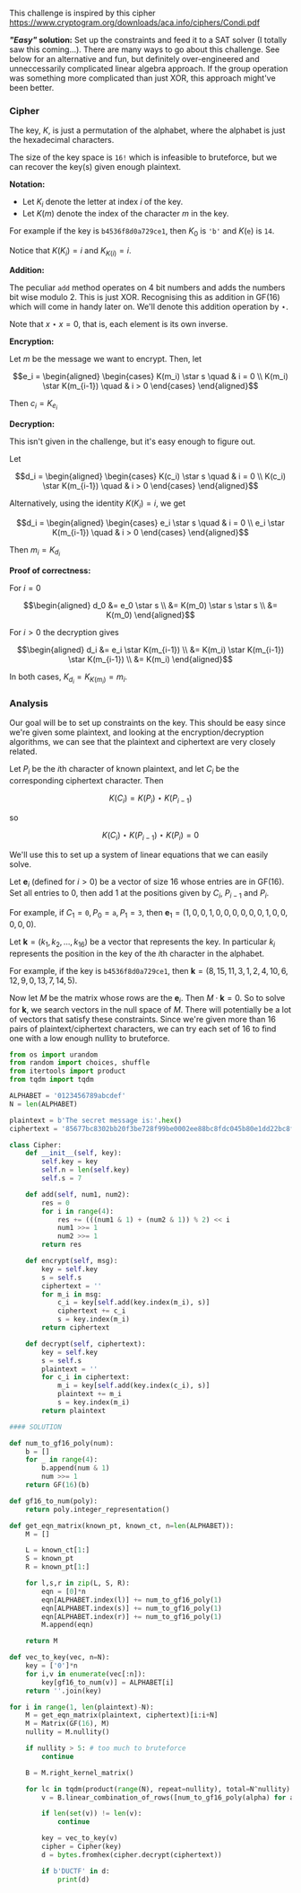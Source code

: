 This challenge is inspired by this cipher https://www.cryptogram.org/downloads/aca.info/ciphers/Condi.pdf 

**_"Easy"_ solution:** Set up the constraints and feed it to a SAT solver (I totally saw this coming...). There are many ways to go about this challenge. See below for an alternative and fun, but definitely over-engineered and unneccessarily complicated linear algebra approach. If the group operation was something more complicated than just XOR, this approach might've been better.

### Cipher

The key, $K$, is just a permutation of the alphabet, where the alphabet is just the hexadecimal characters.

The size of the key space is `16!` which is infeasible to bruteforce, but we can recover the key(s) given enough plaintext.

**Notation:**

- Let $K_i$ denote the letter at index $i$ of the key.
- Let $K(m)$ denote the index of the character $m$ in the key.

For example if the key is `b4536f8d0a729ce1`, then $K_0$ is `'b'` and $K(\texttt{e})$ is `14`.

Notice that $K(K_i) = i$ and $K_{K(i)} = i$.

**Addition:**

The peculiar `add` method operates on 4 bit numbers and adds the numbers bit wise modulo 2. This is just XOR. Recognising this as addition in $\mathrm{GF}(16)$ which will come in handy later on. We'll denote this addition operation by $\star$.

Note that $x \star x = 0$, that is, each element is its own inverse.

**Encryption:**

Let $m$ be the message we want to encrypt. Then, let

$$e_i = \begin{aligned} \begin{cases} K(m_i) \star s \quad & i = 0 \\ K(m_i) \star K(m_{i-1}) \quad & i > 0 \end{cases} \end{aligned}$$

Then $c_i = K_{e_i}$

**Decryption:**

This isn't given in the challenge, but it's easy enough to figure out.

Let

$$d_i = \begin{aligned} \begin{cases} K(c_i) \star s \quad & i = 0 \\ K(c_i) \star K(m_{i-1}) \quad & i > 0 \end{cases} \end{aligned}$$

Alternatively, using the identity $K(K_i) = i$, we get

$$d_i = \begin{aligned} \begin{cases} e_i \star s \quad & i = 0 \\ e_i \star K(m_{i-1}) \quad & i > 0 \end{cases} \end{aligned}$$

Then $m_i = K_{d_i}$

**Proof of correctness:**

For $i = 0$

$$\begin{aligned} d_0 &= e_0 \star s \\ &= K(m_0) \star s \star s \\ &= K(m_0) \end{aligned}$$

For $i > 0$ the decryption gives

$$\begin{aligned} d_i &= e_i \star K(m_{i-1}) \\ &= K(m_i) \star K(m_{i-1}) \star K(m_{i-1}) \\ &= K(m_i) \end{aligned}$$

In both cases, $K_{d_i} = K_{K(m_i)} = m_i$.

### Analysis

Our goal will be to set up constraints on the key. This should be easy since we're given some plaintext, and looking at the encryption/decryption algorithms, we can see that the plaintext and ciphertext are very closely related.

Let $P_i$ be the $i$th character of known plaintext, and let $C_i$ be the corresponding ciphertext character. Then

$$K(C_i) = K(P_i) \star K(P_{i-1})$$

so

$$K(C_i) \star K(P_{i-1}) \star K(P_i) = 0$$

We'll use this to set up a system of linear equations that we can easily solve.

Let $\mathbf{e}_i$ (defined for $i > 0$) be a vector of size 16 whose entries are in $\mathrm{GF}(16)$. Set all entries to $0$, then add $1$ at the positions given by $C_i$, $P_{i-1}$ and $P_i$.

For example, if $C_1 = \texttt{0}, P_0 = \texttt{a}, P_1 = \texttt{3}$, then $\mathbf{e}_1 = (1, 0, 0, 1, 0, 0, 0, 0, 0, 0, 1, 0, 0, 0, 0, 0)$.

Let $\mathbf{k} = (k_1, k_2, \ldots, k_{16})$ be a vector that represents the key. In particular $k_i$ represents the position in the key of the $i$th character in the alphabet.

For example, if the key is `b4536f8d0a729ce1`, then $\mathbf{k} = (8,15,11,3,1,2,4,10,6,12,9,0,13,7,14,5)$.

Now let $M$ be the matrix whose rows are the $\mathbf{e}_i$. Then $M \cdot \mathbf{k} = 0$. So to solve for $\mathbf{k}$, we search vectors in the null space of $M$. There will potentially be a lot of vectors that satisfy these constraints. Since we're given more than 16 pairs of plaintext/ciphertext characters, we can try each set of 16 to find one with a low enough nullity to bruteforce.

```python
from os import urandom
from random import choices, shuffle
from itertools import product
from tqdm import tqdm

ALPHABET = '0123456789abcdef'
N = len(ALPHABET)

plaintext = b'The secret message is:'.hex()
ciphertext = '85677bc8302bb20f3be728f99be0002ee88bc8fdc045b80e1dd22bc8fcc0034dd809e8f77023fbc83cd02ec8fbb11cc02cdbb62837677bc8f2277eeaaaabb1188bc998087bef3bcf40683cd02eef48f44aaee805b8045453a546815639e6592c173e4994e044a9084ea4000049e1e7e9873fc90ab9e1d4437fc9836aa80423cc2198882a'

class Cipher:
    def __init__(self, key):
        self.key = key
        self.n = len(self.key)
        self.s = 7

    def add(self, num1, num2):
        res = 0
        for i in range(4):
            res += (((num1 & 1) + (num2 & 1)) % 2) << i
            num1 >>= 1
            num2 >>= 1
        return res

    def encrypt(self, msg):
        key = self.key
        s = self.s
        ciphertext = ''
        for m_i in msg:
            c_i = key[self.add(key.index(m_i), s)]
            ciphertext += c_i
            s = key.index(m_i)
        return ciphertext

    def decrypt(self, ciphertext):
        key = self.key
        s = self.s
        plaintext = ''
        for c_i in ciphertext:
            m_i = key[self.add(key.index(c_i), s)]
            plaintext += m_i
            s = key.index(m_i)
        return plaintext

#### SOLUTION

def num_to_gf16_poly(num):
    b = []
    for _ in range(4):
        b.append(num & 1)
        num >>= 1
    return GF(16)(b)

def gf16_to_num(poly):
    return poly.integer_representation()

def get_eqn_matrix(known_pt, known_ct, n=len(ALPHABET)):
    M = []

    L = known_ct[1:]
    S = known_pt
    R = known_pt[1:]

    for l,s,r in zip(L, S, R):
        eqn = [0]*n
        eqn[ALPHABET.index(l)] += num_to_gf16_poly(1) 
        eqn[ALPHABET.index(s)] += num_to_gf16_poly(1)
        eqn[ALPHABET.index(r)] += num_to_gf16_poly(1)
        M.append(eqn)

    return M

def vec_to_key(vec, n=N):
    key = ['0']*n
    for i,v in enumerate(vec[:n]):
        key[gf16_to_num(v)] = ALPHABET[i]
    return ''.join(key)

for i in range(1, len(plaintext)-N):
    M = get_eqn_matrix(plaintext, ciphertext)[i:i+N]
    M = Matrix(GF(16), M)
    nullity = M.nullity()

    if nullity > 5: # too much to bruteforce
        continue

    B = M.right_kernel_matrix()

    for lc in tqdm(product(range(N), repeat=nullity), total=N^nullity):
        v = B.linear_combination_of_rows([num_to_gf16_poly(alpha) for alpha in lc])

        if len(set(v)) != len(v):
            continue

        key = vec_to_key(v)
        cipher = Cipher(key)
        d = bytes.fromhex(cipher.decrypt(ciphertext))

        if b'DUCTF' in d:
            print(d)
```
